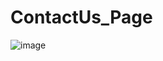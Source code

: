 # ContactUs_Page

![image](https://github.com/Op-panda/ContactUs_Page/assets/76877421/947a831d-ec7c-40c2-a5f5-fe1e55bb90b2)

